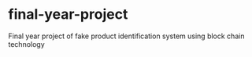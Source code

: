 # final-year-project
Final year project of fake product identification system using block chain technology
